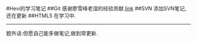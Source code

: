 #Hevi的学习笔记
##Git
感谢廖雪峰老湿的经验贡献.[link](http://www.liaoxuefeng.com/wiki/0013739516305929606dd18361248578c67b8067c8c017b000)
##SVN
添加SVN笔记,还在更新
##HTML5
在学习中.

---
题外话:但愿自己能多做笔记,做到常更新.
